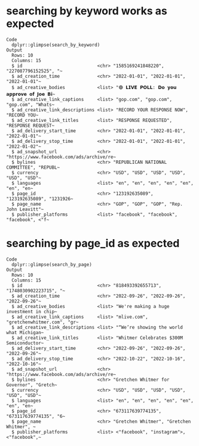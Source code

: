# searching by keyword works as expected

    Code
      dplyr::glimpse(search_by_keyword)
    Output
      Rows: 10
      Columns: 15
      $ id                            <chr> "1585169241848220", "227087796152525", "~
      $ ad_creation_time              <chr> "2022-01-01", "2022-01-01", "2022-01-01"~
      $ ad_creative_bodies            <list> "🟢 𝗟𝗜𝗩𝗘 𝗣𝗢𝗟𝗟: 𝗗𝗼 𝘆𝗼𝘂 𝗮𝗽𝗽𝗿𝗼𝘃𝗲 𝗼𝗳 𝗝𝗼𝗲 𝗕𝗶~
      $ ad_creative_link_captions     <list> "gop.com", "gop.com", "gop.com", "Whats~
      $ ad_creative_link_descriptions <list> "RECORD YOUR RESPONSE NOW", "RECORD YOU~
      $ ad_creative_link_titles       <list> "RESPONSE REQUESTED", "RESPONSE REQUEST~
      $ ad_delivery_start_time        <chr> "2022-01-01", "2022-01-01", "2022-01-01"~
      $ ad_delivery_stop_time         <chr> "2022-01-01", "2022-01-01", "2022-01-02"~
      $ ad_snapshot_url               <chr> "https://www.facebook.com/ads/archive/re~
      $ bylines                       <chr> "REPUBLICAN NATIONAL COMMITTEE", "REPUBL~
      $ currency                      <chr> "USD", "USD", "USD", "USD", "USD", "USD"~
      $ languages                     <list> "en", "en", "en", "en", "en", "en", "en~
      $ page_id                       <chr> "123192635089", "123192635089", "1231926~
      $ page_name                     <chr> "GOP", "GOP", "GOP", "Rep. John Leavitt"~
      $ publisher_platforms           <list> "facebook", "facebook", "facebook", <"f~

# searching by page_id as expected

    Code
      dplyr::glimpse(search_by_page)
    Output
      Rows: 10
      Columns: 15
      $ id                            <chr> "818493392655713", "1748030902223715", "~
      $ ad_creation_time              <chr> "2022-09-26", "2022-09-26", "2022-09-26"~
      $ ad_creative_bodies            <list> "We're making a huge investment in chip~
      $ ad_creative_link_captions     <list> "mlive.com", "gretchenwhitmer.com", "gr~
      $ ad_creative_link_descriptions <list> "“We’re showing the world what Michigan~
      $ ad_creative_link_titles       <list> "Whitmer Celebrates $300M Semiconductor~
      $ ad_delivery_start_time        <chr> "2022-09-26", "2022-09-26", "2022-09-26"~
      $ ad_delivery_stop_time         <chr> "2022-10-22", "2022-10-16", "2022-10-16"~
      $ ad_snapshot_url               <chr> "https://www.facebook.com/ads/archive/re~
      $ bylines                       <chr> "Gretchen Whitmer for Governor", "Gretch~
      $ currency                      <chr> "USD", "USD", "USD", "USD", "USD", "USD"~
      $ languages                     <list> "en", "en", "en", "en", "en", "en", "en~
      $ page_id                       <chr> "673117639774135", "673117639774135", "6~
      $ page_name                     <chr> "Gretchen Whitmer", "Gretchen Whitmer", ~
      $ publisher_platforms           <list> <"facebook", "instagram">, <"facebook",~

